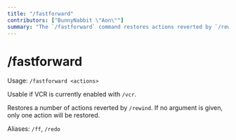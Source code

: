 ```yaml
---
title: "/fastforward"
contributors: ["BunnyNabbit \"Aon\""]
summary: "The `/fastforward` command restores actions reverted by `/rewind`."
---
```


# /fastforward

Usage: `/fastforward <actions>`

Usable if VCR is currently enabled with `/vcr`.

Restores a number of actions reverted by `/rewind`. If no argument is given, only one action will be restored.

Aliases: `/ff`, `/redo`
